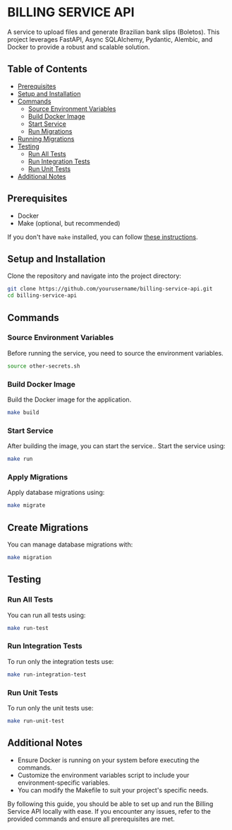 # BILLING SERVICE API

A service to upload files and generate Brazilian bank slips (Boletos). This project leverages FastAPI, Async SQLAlchemy, Pydantic, Alembic, and Docker to provide a robust and scalable solution.

## Table of Contents
- [Prerequisites](#prerequisites)
- [Setup and Installation](#setup-and-installation)
- [Commands](#commands)
  - [Source Environment Variables](#source-environment-variables)
  - [Build Docker Image](#build-docker-image)
  - [Start Service](#start-service)
  - [Run Migrations](#run-migrations)
- [Running Migrations](#running-migrations)
- [Testing](#testing)
  - [Run All Tests](#run-all-tests)
  - [Run Integration Tests](#run-integration-tests)
  - [Run Unit Tests](#run-unit-tests)
- [Additional Notes](#additional-notes)

## Prerequisites
- Docker
- Make (optional, but recommended)

If you don't have `make` installed, you can follow [these instructions](https://www.geeksforgeeks.org/how-to-install-make-on-ubuntu/).

## Setup and Installation
Clone the repository and navigate into the project directory:

```sh
git clone https://github.com/yourusername/billing-service-api.git
cd billing-service-api
```

## Commands

### Source Environment Variables
Before running the service, you need to source the environment variables.

```sh
source other-secrets.sh
```

### Build Docker Image
Build the Docker image for the application.

```sh
make build
```

### Start Service
After building the image, you can start the service..
Start the service using:

```sh
make run
```

### Apply Migrations
Apply database migrations using:

```sh
make migrate
```

## Create Migrations
You can manage database migrations with:

```sh
make migration
```

## Testing

### Run All Tests
You can run all tests using:

```sh
make run-test
```

### Run Integration Tests
To run only the integration tests use:

```sh
make run-integration-test
```

### Run Unit Tests
To run only the unit tests use:

```sh
make run-unit-test
```

## Additional Notes
- Ensure Docker is running on your system before executing the commands.
- Customize the environment variables script to include your environment-specific variables.
- You can modify the Makefile to suit your project's specific needs.

By following this guide, you should be able to set up and run the Billing Service API locally with ease. If you encounter any issues, refer to the provided commands and ensure all prerequisites are met.
